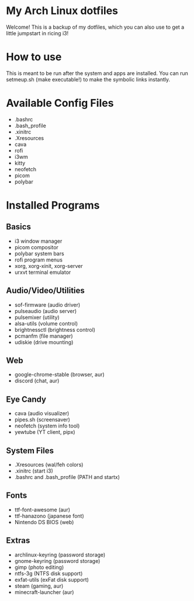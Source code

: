 # My Arch Linux dotfiles
Welcome! This is a backup of my dotfiles, which you can also use to get a little jumpstart in ricing i3!

# How to use
This is meant to be run after the system and apps are installed. You can run setmeup.sh (make executable!) to make the symbolic links instantly.

# Available Config Files
- .bashrc
- .bash_profile
- .xinitrc
- .Xresources
- cava
- rofi
- i3wm
- kitty
- neofetch
- picom
- polybar

# Installed Programs

## Basics
- i3 window manager
- picom compositor
- polybar system bars
- rofi program menus
- xorg, xorg-xinit, xorg-server
- urxvt terminal emulator

## Audio/Video/Utilities
- sof-firmware (audio driver)
- pulseaudio (audio server)
- pulsemixer (utility)
- alsa-utils (volume control)
- brightnessctl (brightness control)
- pcmanfm (file manager)
- udiskie (drive mounting)

## Web
- google-chrome-stable (browser, aur)
- discord (chat, aur)

## Eye Candy
- cava (audio visualizer)
- pipes.sh (screensaver)
- neofetch (system info tool)
- yewtube (YT client, pipx)

## System Files
- .Xresources (wal/feh colors)
- .xinitrc (start i3)
- .bashrc and .bash_profile (PATH and startx)

## Fonts
- ttf-font-awesome (aur)
- ttf-hanazono (japanese font)
- Nintendo DS BIOS (web)

## Extras
- archlinux-keyring (password storage)
- gnome-keyring (password storage)
- gimp (photo editing)
- ntfs-3g (NTFS disk support)
- exfat-utils (exFat disk support)
- steam (gaming, aur)
- minecraft-launcher (aur)
